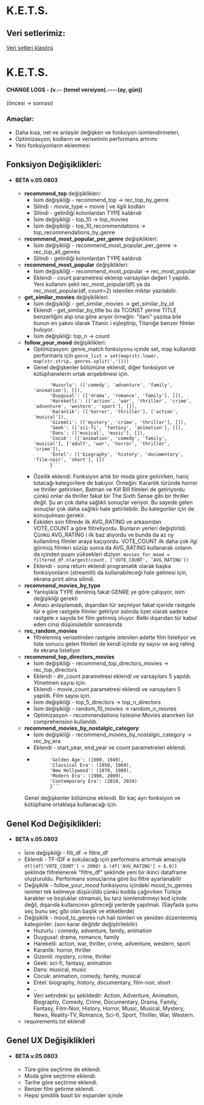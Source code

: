 # K.E.T.S.

## Veri setlerimiz:
[Veri setleri klasörü](https://drive.google.com/drive/folders/10t8OYe4i0U_OOEMwjhQNM7B3gT5KqObn)

# K.E.T.S. 
#### CHANGE LOGS  - (v.-- (temel versiyon).----(ay, gün))
(öncesi -> sonrası)  
### Amaçlar:  
- Daha kısa, net ve anlaşılır değişken ve fonksiyon isimlendirmeleri,  
- Optimizasyon; kodların ve verisetinin performans artırımı  
- Yeni fonksiyonların eklenmesi  
## Fonksiyon Değişiklikleri:  
- #### BETA v.05.0803
	- **recommend_top** değişiklikleri:
	    - İsim değişikliği - recommend_top -> rec_top_by_genre  
	    - Silindi - movie_type = movie | ve ilgili kodları    
	    - Silindi - getirdiği kolonlardan TYPE kaldırıdı  
	    - İsim değişikliği - top_10 -> top_movies  
	    - İsim değişikliği - top_10_recommendations -> top_recommendations_by_genre  
	-  **recommend_most_popular_per_genre** değişiklikleri:  
	    - İsim değişikliği - recommend_most_popular_per_genre -> rec_top_all_genres  
	    - Silindi - getirdiği kolonlardan TYPE kaldırıdı  
	- **recommend_most_popular** değişiklikleri:   
	    - İsim değişikliği - recommend_most_popular -> rec_most_popular  
	    - Eklendi - count parametresi eklenip varsayılan değeri 1 yapıldı. Yeni kullanım şekli rec_most_popular(df) ya da rec_most_popular(df, count=2) istenilen miktar yazılabilir.  
	- **get_similar_movies** değişiklikleri:  
	    - İsim değişikliği - get_similar_movies -> get_similar_by_id  
	    - Eklendi - get_similar_by_title bu da TCONST yerine TITLE benzerliğini alıp ona göre arıyor örneğin: "itani" yazılsa bile bunun en yakını olarak Titanic i eşleştirip, Titaniğe benzer filmler buluyor.   
	    - İsim değişikliği: top_n -> count  
	- **follow_your_mood** değişiklikleri:  
	    - Optimizasyon: genre_match fonksiyonu içinde set, map kullanıldı performans için ```genre_list = set(map(str.lower, map(str.strip, genres.split(','))))```  
	    - Genel değişkenler bölümüne eklendi, diğer fonksiyon ve kütüphanelerin ortak erişebilmesi için.
            ```MOOD_TO_GENRES = {
			      'Huzurlu': (['comedy', 'adventure', 'family', 'animation'], []), 
			      'Duygusal': (['drama', 'romance', 'family'], []), 
			      'Hareketli': (['action', 'war', 'thriller', 'crime', 'adventure', 'western', 'sport'], []), 
			      'Karanlik': (['horror', 'thriller'], ['action', 'musical']), 
			      'Gizemli': (['mystery', 'crime', 'thriller'], []), 
			      'Geek': (['sci-fi', 'fantasy', 'animation'], []), 
			      'Dans': (['musical', 'music'], []), 
			      'Cocuk': (['animation', 'comedy', 'family', 'musical'], ['adult', 'war', 'horror', 'thriller', 'crime']), 
			      'Entel': (['biography', 'history', 'documentary', 'film-noir', 'short'], []) 
			      }```
        
	    - Özellik eklendi: Fonksiyon artık bir moda göre getirirken, hariç tutacağı kategorilere de bakıyor. Örneğin: Karanlık türünde horror ve thriller getirirken, Batman ve Kill Bill filmleri de getiriyordu çünkü onlar da thriller fakat bir The Sixth Sense gibi bir thriller değil. Şu an çok daha sağlıklı sonuçlar veriyor. Bu sayede gelen sonuçlar çok daha sağlıklı hale getirilebilir. Bu kategoriler için de konuşulması gerekir.  
	    - Eskiden son filtrede ilk AVG_RATING ve arkasından VOTE_COUNT a göre filtreliyordu. Bunların yerleri değiştirildi. Çünkü AVG_RATING i ilk baz alıyordu ve bunda da az oy kullanılmış filmler araya kaçıyordu. VOTE_COUNT ilk daha çok ilgi görmüş filmleri süzüp sonra da AVG_RATING kullanarak onların da içinden puanı yüksekleri diziyor. ```movies_for_mood = filtered_df.nlargest(count, ['VOTE_COUNT', 'AVG_RATING'])```  
	    - Eklendi - sona return eklendi programatik olarak başka fonksiyonların (streamlit) da kullanabileceği  hale gelmesi için, ekrana print alma silindi.  
	- **recommend_movies_by_type**  
	    - Yanlışlıkla TYPE denilmiş fakat GENRE ye göre çalışıyor, isim değişikliği gerekti  
	    - Amacı anlaşılamadı, dışarıdan tür seçmiyor fakat içeride rastgele tür e göre rastgele filmler getiriyor aslında özet olarak sadece rastgele x sayıda bir film getirmiş oluyor. Belki dışarıdan tür kabul eden cinsi düşünülebilir sonrasında  
	- **rec_random_movies** 
	    - filtrelenmiş verisetinden rastgele istenilen adette film listeliyor ve liste sonucu gelen filmleri de kendi içinde oy sayısı ve avg rating ile ekrana listeliyor  
	- **recommend_top_directors_movies**   
		- İsim değişikliği - recommend_top_directors_movies -> rec_top_directors
	    - Eklendi - dir_count parametresi eklendi ve varsayılanı 5 yapıldı. Yönetmen sayısı için.
	    - Eklendi - movie_count parametresi eklendi ve varsayılanı 5 yapıldı. Film sayısı için.
	    - İsim değişikliği - top_5_directors -> top_n_directors
	    - İsim değişikliği - random_10_movies -> random_n_movies
	    - Optimizasyon - recommendations listesine Movies atanırken list comprehension kullanıldı. 
	- **recommend_movies_by_nostalgic_category**
		- İsim değişikliği - recommend_movies_by_nostalgic_category -> rec_by_era
		- Eklendi - start_year, end_year ve count parametreleri eklendi.
		- ```era_categories = {  
			    'Golden Age': (1900, 1949),  
			    'Classical Era': (1950, 1969),  
			    'New Hollywood': (1970, 1989),  
			    'Modern Era': (1990, 2009),  
			    'Contemporary Era': (2010, 2024)  
				}```
	     Genel değişkenler bölümüne eklendi. Bir kaç ayrı fonksiyon ve kütüphane ortaklaşa kullanacağı için. 
  
## Genel Kod Değişiklikleri:  
- #### BETA v.05.0803
	- İsim değişikliği - filt_df -> filtre_df  
	- Eklendi - TF-IDF e sokulacağı için performans artırmak amacıyla ``df[(df['VOTE_COUNT'] > 2000) & (df['AVG_RATING'] > 6.0)]`` şeklinde filtrelenerek "filtre_df" şeklinde yeni bir ikinci dataframe oluşturuldu. Performans sonuçlarına göre bu filtre ayarlanabilir  
	- Değişiklik - follow_your_mood fonksiyonu içindeki mood_to_genres isimleri tek kelimeye düşürüldü çünkü kodda çağırırken Türkçe karakter ve boşluklar olmamalı, bu tarz isimlendirmeyi kod içinde değil, dışarıda kullanıcının göreceği yerlerde yapılmalı. (Sayfada şunu seç bunu seç gibi olan başlık ve etiketlerde)  
	- Değişiklik - mood_to_genres ruh hali isimleri ve yeniden düzenlenmiş kategoriler: (son karar değildir değiştirilebilir)  
	    - Huzurlu : comedy, adventure, family, animation  
	    - Duygusal: drama, romance, family  
	    - Hareketli: action, war, thriller, crime, adventure, western, sport  
	    - Karanlik: horror, thriller  
	    - Gizemli: mystery, crime, thriller  
	    - Geek: sci-fi, fantasy, animation  
	    - Dans: musical, music  
	    - Cocuk: animation, comedy, family, musical  
	    - Entel: biography, history, documentary, film-noir, short  
	    - ..  
	    - Veri setindeki şu şekildedir: Action, Adventure, Animation, Biography, Comedy, Crime, Documentary, Drama, Family, Fantasy, Film-Noir, History, Horror, Music, Musical, Mystery, News, Reality-TV, Romance, Sci-fi, Sport, Thriller, War, Western.  
	- requirements.txt eklendi
  
  
## Genel UX Değişiklikleri 
- #### BETA v.05.0803
	- Türe göre seçtirme de eklendi.
	- Moda göre seçtirme eklendi.
	- Tarihe göre seçtirme eklendi.
	- Benzer film getirme eklendi.
	- Hepsi şimdilik basit bir expander içinde
	


